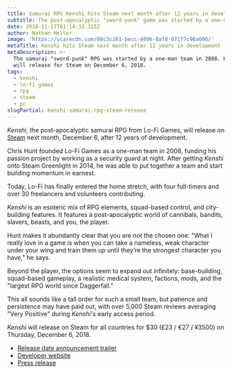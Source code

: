 ```yaml
---
title: Samurai RPG Kenshi hits Steam next month after 12 years in development
subtitle: The post-apocalyptic "sword-punk" game was started by a one-man team in 2008
date: 2018-11-17T01:14:33.315Z
author: Nathan Heller
image: 'https://ucarecdn.com/68c3c261-becc-4096-8af8-071f7c96a006/'
metaTitle: Kenshi hits Steam next month after 12 years in development
metaDescription: >-
  The samurai "sword-punk" RPG was started by a one-man team in 2008. Kenshi
  will release for Steam on December 6, 2018.
tags:
  - kenshi
  - lo-fi games
  - rpg
  - steam
  - pc
slugPartial: kenshi-samurai-rpg-steam-release
---
```

_Kenshi_, the post-apocalyptic samurai RPG from Lo-Fi Games, will release on [Steam](https://store.steampowered.com/app/233860/Kenshi/) next month, December 6, after 12 years of development.

Chris Hunt founded Lo-Fi Games as a one-man team in 2008, funding his passion project by working as a security guard at night. After getting _Kenshi_ onto Steam Greenlight in 2014, he was able to put together a team and start building momentum in earnest. 

Today, Lo-Fi has finally entered the home stretch, with four full-timers and over 30 freelancers and volunteers contributing.

_Kenshi_ is an esoteric mix of RPG elements, squad-based control, and city-building features. It features a post-apocalyptic world of cannibals, bandits, slavers, beasts, and you, the player. 

Hunt makes it abundantly clear that you are _not_ the chosen one: "What I really love in a game is when you can take a nameless, weak character under your wing and train them up until they’re the strongest character you have," he says. 

Beyond the player, the options seem to expand out infinitely: base-building, squad-based gameplay, a realistic medical system, factions, mods, and the "largest RPG world since Daggerfall."

This all sounds like a tall order for such a small team, but patience and persistence may have paid out, with over 5,000 Steam reviews averaging "Very Positive" during _Kenshi_'s early access period.

_Kenshi_ will release on Steam for all countries for $30 (£23 / €27 / ¥3500) on Thursday, December 6, 2018.

* [Release date announcement trailer](https://youtu.be/zP4zOTSx2s8)
* [Developer website](https://lofigames.com/)
* [Press release](http://www.gamasutra.com/view/pressreleases/330890/SwordPunk_Sandbox_RPG_Kenshi_Opens_its_Huge_PostApocalyptic_Samurai_World_in_December.php)
